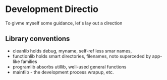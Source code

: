 

# Development Directio

To givme myself some guidance, let's lay out a direction


## Library conventions

+ cleanlib holds debug, myname, self-ref less smar names, 
+ functionlib holds smart directories, filenames, noto superceded by app-like families
+ programlib absorbs utillib, well-used general functions
+ maintlib - the development process wrapup, etc. 
